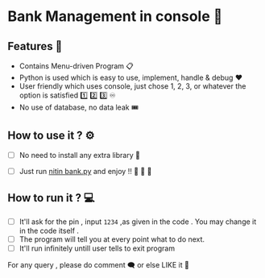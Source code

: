 # Bank Management in console :bank:

## Features :receipt:

* Contains Menu-driven Program :clipboard:
* Python is used which is easy to use, implement, handle & debug :hearts:
* User friendly which uses console, just chose 1, 2, 3, or whatever the option is satisfied :one: :two: :three: :infinity:
* No use of database, no data leak :tickets:


## How to use it ? :gear:

- [ ] No need to install any extra library :luggage:

- [ ] Just run [nitin bank.py]() and enjoy !!  :handshake: :man_dancing: :woman_dancing:

## How to run it ? :computer:

- [ ] It'll ask for the pin , input `1234` ,as given in the code . You may change it in the code itself . 
- [ ] The program will tell you at every point what to do next.
- [ ] It'll run infinitely untill user tells to exit program

For any query , please do comment :left_speech_bubble: or else LIKE it :black_heart:
